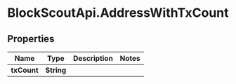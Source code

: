 # BlockScoutApi.AddressWithTxCount

## Properties
Name | Type | Description | Notes
------------ | ------------- | ------------- | -------------
**txCount** | **String** |  | 
